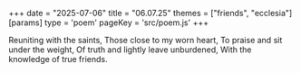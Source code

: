 +++
date = "2025-07-06"
title = "06.07.25"
themes = ["friends", "ecclesia"]
[params]
  type = 'poem'
  pageKey = 'src/poem.js'
+++

Reuniting with the saints,
Those close to my worn heart,
To praise and sit under the weight,
Of truth and lightly leave unburdened,
With the knowledge of true friends.

